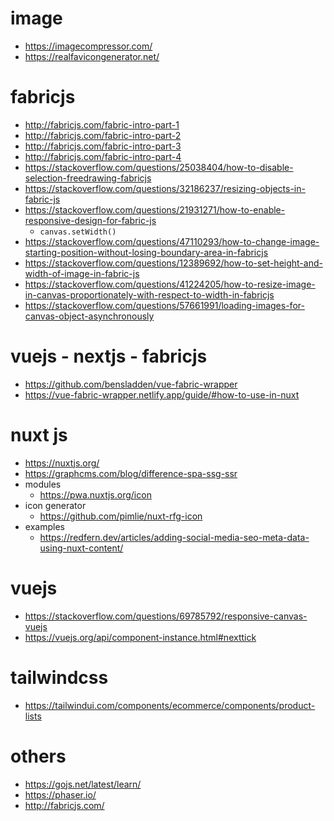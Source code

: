 # image
- https://imagecompressor.com/
- https://realfavicongenerator.net/

# fabricjs
- http://fabricjs.com/fabric-intro-part-1
- http://fabricjs.com/fabric-intro-part-2
- http://fabricjs.com/fabric-intro-part-3
- http://fabricjs.com/fabric-intro-part-4
- https://stackoverflow.com/questions/25038404/how-to-disable-selection-freedrawing-fabricjs
- https://stackoverflow.com/questions/32186237/resizing-objects-in-fabric-js
- https://stackoverflow.com/questions/21931271/how-to-enable-responsive-design-for-fabric-js
  - `canvas.setWidth()`
- https://stackoverflow.com/questions/47110293/how-to-change-image-starting-position-without-losing-boundary-area-in-fabricjs
- https://stackoverflow.com/questions/12389692/how-to-set-height-and-width-of-image-in-fabric-js
- https://stackoverflow.com/questions/41224205/how-to-resize-image-in-canvas-proportionately-with-respect-to-width-in-fabricjs
- https://stackoverflow.com/questions/57661991/loading-images-for-canvas-object-asynchronously

# vuejs - nextjs - fabricjs
- https://github.com/bensladden/vue-fabric-wrapper
- https://vue-fabric-wrapper.netlify.app/guide/#how-to-use-in-nuxt

# nuxt js
- https://nuxtjs.org/
- https://graphcms.com/blog/difference-spa-ssg-ssr
- modules
  - https://pwa.nuxtjs.org/icon
- icon generator
  - https://github.com/pimlie/nuxt-rfg-icon
- examples
  - https://redfern.dev/articles/adding-social-media-seo-meta-data-using-nuxt-content/

# vuejs
- https://stackoverflow.com/questions/69785792/responsive-canvas-vuejs
- https://vuejs.org/api/component-instance.html#nexttick

# tailwindcss
- https://tailwindui.com/components/ecommerce/components/product-lists

# others
- https://gojs.net/latest/learn/
- https://phaser.io/
- http://fabricjs.com/